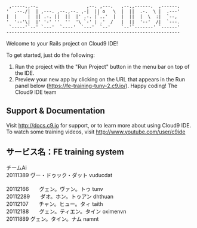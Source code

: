 
     ,-----.,--.                  ,--. ,---.   ,--.,------.  ,------.
    '  .--./|  | ,---. ,--.,--. ,-|  || o   \  |  ||  .-.  \ |  .---'
    |  |    |  || .-. ||  ||  |' .-. |`..'  |  |  ||  |  \  :|  `--, 
    '  '--'\|  |' '-' ''  ''  '\ `-' | .'  /   |  ||  '--'  /|  `---.
     `-----'`--' `---'  `----'  `---'  `--'    `--'`-------' `------'
    ----------------------------------------------------------------- 


Welcome to your Rails project on Cloud9 IDE!

To get started, just do the following:

1. Run the project with the "Run Project" button in the menu bar on top of the IDE.
2. Preview your new app by clicking on the URL that appears in the Run panel below (https://fe-training-tunv-2.c9.io/).
Happy coding!
The Cloud9 IDE team
## Support & Documentation

Visit http://docs.c9.io for support, or to learn more about using Cloud9 IDE. 
To watch some training videos, visit http://www.youtube.com/user/c9ide
## サービス名：FE training system

チームAi<br>
20111389    ヴー・ドゥック・ダット  vuducdat<br>		
20112166　　グェン。ヴァン。トゥ    tunv<br>
20112289　　ダオ。ホン。トゥアン    dhthuan<br>
20112107　　チャン。ヒュー。タィ    taith<br>
20112188　　グェン。ティエン。タイン	oximenvn<br>
20111889    グェン。タイン。ナム    namnt<br>
